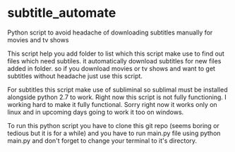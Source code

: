 subtitle_automate
=================

Python script to avoid headache of downloading subtitles manually for movies and tv shows

This script help you add folder to list which this script make use to find out files which need subtiles.
it automatically download subtitles for new files added in folder. so if you download movies or tv shows 
and want to get subtitles without headache just use this script.

For subtitles this script make use of subliminal so sublimal must be installed alongside python 2.7 to work.
Right now this script is not fully functioning. I working hard to make it fully functional. Sorry right now it works
only on linux and in upcoming days going to work it too on windows. 


To run this python script you have to clone this git repo (seems boring or tedious but it is for a while) 
and you have to run main.py file using python main.py and don't forget to change your terminal to it's directory.


